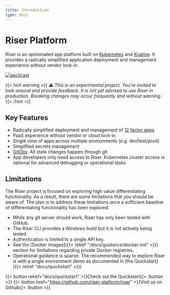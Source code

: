 ```yaml
---
title: Introduction
type: docs
---
```


# Riser Platform

Riser is an opinionated app platform built on [Kubernetes](https://kubernetes.io/) and [Knative](https://knative.dev). It provides a radically simplified application deployment and management experience without vendor lock-in.

[![asciicast](https://asciinema.org/a/277448.svg)](https://asciinema.org/a/277448?autoplay=1&cols=160&rows=40)

{{< hint warning >}} :warning: _This is an experimental project. You're invited to look around and provide feedback.
It is not yet advised to use Riser in production. Breaking changes may occur frequently and without warning._
{{< /hint >}}

## Key Features

- Radically simplified deployment and management of [12 factor apps](https://12factor.net/)
- PaaS experience without vendor or cloud lock-in
- Single view of apps across multiple environments (e.g. dev/test/prod)
- Simplified secrets management
- [GitOps](https://www.weave.works/technologies/gitops/): All state changes happen through git
- App developers only need access to Riser. Kubernetes cluster access is optional for advanced debugging or operational tasks


## Limitations

The Riser project is focused on exploring high value differentiating functionality.
As a result, there are some limitations that you should be aware of. The plan is to
address these limitations once a sufficient baseline of differentiating functionality
has been explored.

- While any git server should work, Riser has only been tested with GitHub.
- The Riser CLI provides a Windows build but it is not actively being tested.
- Authentication is limited to a single API key.
- See the [Docker Images]({{< relref "/docs/guidance/docker.md" >}}) section for limitations regarding private Docker registries.
- Operational guidance is sparse. The recommended way to explore Riser is with a single environment demo as documented in [the Quickstart]({{< relref "docs/quickstart" >}})


{{< button relref="docs/quickstart" >}}Check out the Quickstart{{< /button >}}
{{< button href="https://github.com/riser-platform/riser" >}}Visit us on Github{{< /button >}}
